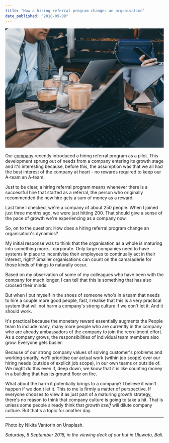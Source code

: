 ```yaml
---
title: "How a hiring referral program changes an organisation"
date_published: "2018-09-08"
---
```


![people working nick ang blog](images/nikita-vantorin-680489-unsplash-1.jpg)

Our [company](https://smartly.io) recently introduced a hiring referral program as a pilot. This development sprung out of needs from a company entering its growth stage and it's interesting because, before this, the assumption was that we all had the best interest of the company at heart - no rewards required to keep our A-team an A-team.

Just to be clear, a hiring referral program means whenever there is a successful hire that started as a referral, the person who originally recommended the new hire gets a sum of money as a reward.

Last time I checked, we're a company of about 250 people. When I joined just three months ago, we were just hitting 200. That should give a sense of the pace of growth we're experiencing as a company now.

So, on to the question: How does a hiring referral program change an organisation's dynamics?

My initial response was to think that the organisation as a whole is maturing into something more... corporate. Only large companies need to have systems in place to incentivise their employees to continually act in their interest, right? Smaller organisations can count on the camaraderie for those kinds of things to naturally occur.

Based on my observation of some of my colleagues who have been with the company for much longer, I can tell that this is something that has also crossed their minds.

But when I put myself in the shoes of someone who's in a team that needs to hire a couple more good people, fast, I realise that this is a very practical system that will not harm a company's strong culture if we don't let it. And it should work.

It's practical because the monetary reward essentially augments the People team to include many, many more people who are currently in the company who are already ambassadors of the company to join the recruitment effort. As a company grows, the responsibilities of individual team members also grow. Everyone gets busier.

Because of our strong company values of solving customer's problems and working smartly, we'll prioritise our actual work (within job scope) over our hiring needs (outside of explicit job scope), in our own teams or outside of. We might do this even if, deep down, we know that it is like counting money in a building that has its ground floor on fire.

What about the harm it potentially brings to a company? I believe it won't happen if we don't let it. This to me is firmly a matter of perspective. If everyone chooses to view it as just part of a maturing growth strategy, there's no reason to think that company culture is going to take a hit. That is unless some people already think that _growth itself_ will dilute company culture. But that's a topic for another day.

* * *

Photo by Nikita Vantorin on Unsplash.

_Saturday, 8 September 2018, in the viewing deck of our hut in Uluwatu, Bali._
